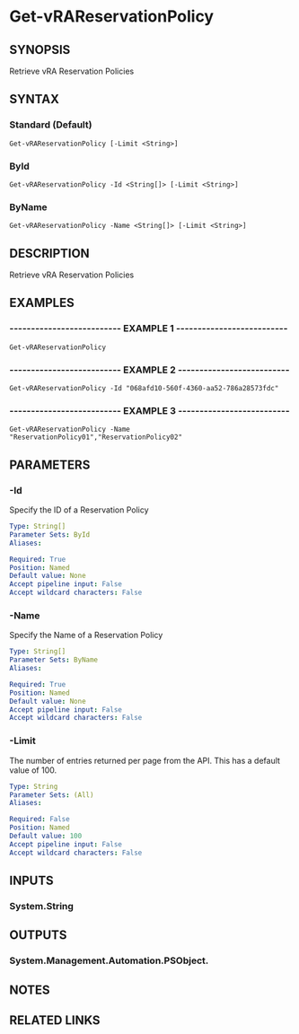 # Get-vRAReservationPolicy

## SYNOPSIS
Retrieve vRA Reservation Policies

## SYNTAX

### Standard (Default)
```
Get-vRAReservationPolicy [-Limit <String>]
```

### ById
```
Get-vRAReservationPolicy -Id <String[]> [-Limit <String>]
```

### ByName
```
Get-vRAReservationPolicy -Name <String[]> [-Limit <String>]
```

## DESCRIPTION
Retrieve vRA Reservation Policies

## EXAMPLES

### -------------------------- EXAMPLE 1 --------------------------
```
Get-vRAReservationPolicy
```

### -------------------------- EXAMPLE 2 --------------------------
```
Get-vRAReservationPolicy -Id "068afd10-560f-4360-aa52-786a28573fdc"
```

### -------------------------- EXAMPLE 3 --------------------------
```
Get-vRAReservationPolicy -Name "ReservationPolicy01","ReservationPolicy02"
```

## PARAMETERS

### -Id
Specify the ID of a Reservation Policy

```yaml
Type: String[]
Parameter Sets: ById
Aliases: 

Required: True
Position: Named
Default value: None
Accept pipeline input: False
Accept wildcard characters: False
```

### -Name
Specify the Name of a Reservation Policy

```yaml
Type: String[]
Parameter Sets: ByName
Aliases: 

Required: True
Position: Named
Default value: None
Accept pipeline input: False
Accept wildcard characters: False
```

### -Limit
The number of entries returned per page from the API.
This has a default value of 100.

```yaml
Type: String
Parameter Sets: (All)
Aliases: 

Required: False
Position: Named
Default value: 100
Accept pipeline input: False
Accept wildcard characters: False
```

## INPUTS

### System.String

## OUTPUTS

### System.Management.Automation.PSObject.

## NOTES

## RELATED LINKS

